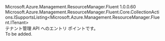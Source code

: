<Type Name="ITenants" FullName="Microsoft.Azure.Management.ResourceManager.Fluent.ITenants">
  <TypeSignature Language="C#" Value="public interface ITenants : Microsoft.Azure.Management.ResourceManager.Fluent.Core.CollectionActions.ISupportsListing&lt;Microsoft.Azure.Management.ResourceManager.Fluent.ITenant&gt;" />
  <TypeSignature Language="ILAsm" Value=".class public interface auto ansi abstract ITenants implements class Microsoft.Azure.Management.ResourceManager.Fluent.Core.CollectionActions.ISupportsListing`1&lt;class Microsoft.Azure.Management.ResourceManager.Fluent.ITenant&gt;" />
  <TypeSignature Language="DocId" Value="T:Microsoft.Azure.Management.ResourceManager.Fluent.ITenants" />
  <TypeSignature Language="VB.NET" Value="Public Interface ITenants&#xA;Implements ISupportsListing(Of ITenant)" />
  <TypeSignature Language="F#" Value="type ITenants = interface&#xA;    interface ISupportsListing&lt;ITenant&gt;" />
  <AssemblyInfo>
    <AssemblyName>Microsoft.Azure.Management.ResourceManager.Fluent</AssemblyName>
    <AssemblyVersion>1.0.0.60</AssemblyVersion>
  </AssemblyInfo>
  <Interfaces>
    <Interface>
      <InterfaceName>Microsoft.Azure.Management.ResourceManager.Fluent.Core.CollectionActions.ISupportsListing&lt;Microsoft.Azure.Management.ResourceManager.Fluent.ITenant&gt;</InterfaceName>
    </Interface>
  </Interfaces>
  <Docs>
    <summary>
            テナント管理 API へのエントリ ポイントです。
            </summary>
    <remarks>To be added.</remarks>
  </Docs>
  <Members />
</Type>